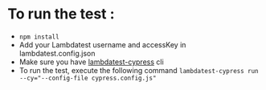 
# To run the test :
  - `npm install`
  - Add your Lambdatest username and accessKey in lambdatest.config.json
  - Make sure you have [lambdatest-cypress](https://www.lambdatest.com/support/docs/getting-started-with-cypress-testing/) cli
  -  To run the test, execute the following command
  `lambdatest-cypress run --cy="--config-file cypress.config.js"`



